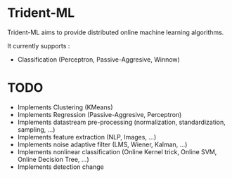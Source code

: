 # Trident-ML
Trident-ML aims to provide distributed online machine learning algorithms.

It currently supports : 
* Classification (Perceptron, Passive-Aggresive, Winnow)

# TODO
* Implements Clustering (KMeans)
* Implements Regression (Passive-Aggresive, Perceptron)
* Implements datastream pre-processing (normalization, standardization, sampling, ...)
* Implements feature extraction (NLP, Images, ...)
* Implements noise adaptive filter (LMS, Wiener, Kalman, ...)
* Implements nonlinear classification (Online Kernel trick, Online SVM, Online Decision Tree, ...)
* Implements detection change
